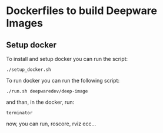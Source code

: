 # Dockerfiles to build Deepware Images

## Setup docker

To install and setup docker you can run the script:

<pre><code>./setup_docker.sh</code></pre>

To run docker you can run the following script:

<pre><code>./run.sh deepwaredev/deep-image </code></pre>

and than, in the docker, run:

<pre><code>terminator </code></pre>

now, you can run, roscore, rviz ecc...